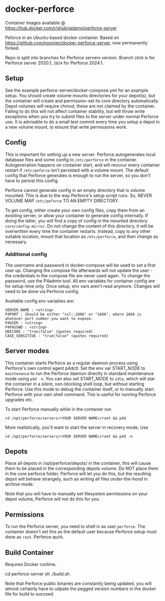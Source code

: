 # docker-perforce

Container images available @ https://hub.docker.com/r/shukriadams/perforce-server

Peforce in an Ubuntu-based docker container. Based on https://github.com/noonien/docker-perforce-server, now permanently forked. 

Repo is split into branches for Perforce servers version. Branch `2020` is for Perforce server 2020.1, `2024` for Perforce 2024.1.

## Setup

See the example perforce-server/docker-compose.yml for an example setup. You should create volume mounts directories for your depot(s), but the container will create and permission-set its core directory automatically. Depot volumes will require chmod, these are not claimed by the container. Failing to do this will not affect container stability, but will throw write exceptions when you try to submit files to the server under normal Perforce use. It is advisable to do a small test commit every time you setup a depot in a new volume mount, to ensure that write permissions work.

## Config

This is important for setting up a new server. Perforce autogenerates local database files and some config to `/etc/perforce` in the container. Autogeneration happens on container start, and will reoccur every container restart if `/etc/peforce` isn't persisted with a volume mount. The default config that Perforce generates is enough to run the server, so you don't have to persist this config. 

Perforce cannot generate config in an empty directory that is volume mounted. This is due to the way Perforce's setup script runs. So, NEVER VOLUME MAP `/etc/peforce` TO AN EMPTY DIRECTORY. 

To get config, either create your own config files, copy them from an exisiting server, or allow your container to generate config internally. If doing the latter, you will find a copy of config in the mounted directory `core/config-mirror`. Do not change the content of this directory, it will be overwritten every time the container restarts. Instead, copy to any other suitable location, mount that location as `/etc/perforce`, and then change as necessary.

### Additional config

The username and password in docker-compose will be used to set a first user up. Changing the compose file afterwards will not update the user - the credentials in the compose file are never used again. To change the password, use the P4admin tool. All env variables for container config are for setup-time only. Once setup, env vars aren't read anymore. Changes will need to be done via Perforce config.

Available config env variables are:

    SERVER_NAME : <string>
    P4PORT : Should be either "ssl::1666" or "1666", where 1666 is whatever port number you want to expose.
    P4USER : <string>
    P4PASSWD : <string>
    UNICODE : "true|false" (quotes required)
    CASE_SENSITIVE : "true|false" (quotes required)

## Server modes

This container starts Perforce as a regular daemon process using Perforce's own control agent p4dctl. Set the env var START_NODE to `maintenance` to run the Perforce daemon directly in standard maintenance mode using `p4d -n`. You can also set START_MODE to `idle`, which will star the container in a silent, non-blocking shell loop, but without 
starting Perforce. Use this mode to debug the container itself, or to manually start Perforce with your own shell command. This is useful for running Perforce upgrades etc.

To start Perforce manually while in the container run 

    cd /opt/perforce/servers/<YOUR SERVER NAME>/root && p4d

More realistically, you'll want to start the server in recovery mode. Use

    cd /opt/perforce/servers/<YOUR SERVER NAME>/root && p4d -n

## Depots

Place all depots in /opt/perforce/depots/ in the container, this will cause them to be placed in the corresponding depots volume. Do NOT place them in the core perforce folder, Perforce will let you do this, but the resulting depot will behave strangely, such as writing all files under-the-hood in archive mode.

Note that you will have to manually set filesystem permissions on your depot volume, Perforce will not do this for you.

## Permissions

To run the Perforce server, you need to shell in as user `perforce`. The container doesn't set this as the default user because Perforce setup must done as `root`. Perforce quirk.


## Build Container

Requires Docker runtime.

  cd perforce-server
  sh ./build.sh

Note that Perforce public binaries are constantly being updated, you will almost certainly have to udpate the pegged version numbers in the docker file for build to succeed.



